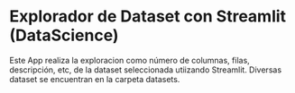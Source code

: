 # Explorador de Dataset con Streamlit (DataScience)
Este App realiza la exploracion como número de columnas, filas, descripción, etc, de la dataset seleccionada utiizando Streamlit. Diversas dataset se encuentran en la carpeta datasets.
